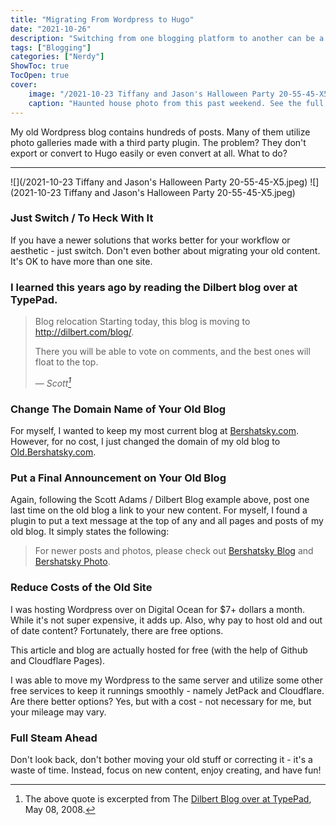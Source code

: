 ```yaml
---
title: "Migrating From Wordpress to Hugo"
date: "2021-10-26"
description: "Switching from one blogging platform to another can be a daunting and overwhelming task."
tags: ["Blogging"]
categories: ["Nerdy"]
ShowToc: true
TocOpen: true
cover:
    image: "/2021-10-23 Tiffany and Jason's Halloween Party 20-55-45-X5.jpeg"
    caption: "Haunted house photo from this past weekend. See the full gallery [here](https://www.bershatsky.net/2021/2021-10-23-tiffany-and-jasons-halloween-party/)."
---
```


My old Wordpress blog contains hundreds of posts. Many of them utilize photo galleries made with a third party plugin. The problem? They don't export or convert to Hugo easily or even convert at all. What to do?
<!--more-->
---
![](/2021-10-23 Tiffany and Jason's Halloween Party 20-55-45-X5.jpeg)
![](2021-10-23 Tiffany and Jason's Halloween Party 20-55-45-X5.jpeg)

### Just Switch / To Heck With It

If you have a newer solutions that works better for your workflow or aesthetic - just switch. Don't even bother about migrating your old content. It's OK to have more than one site. 

### I learned this years ago by reading the Dilbert blog over at TypePad.

> Blog relocation
> Starting today, this blog is moving to http://dilbert.com/blog/.
>
> There you will be able to vote on comments, and the best ones will float to the top.
>
> — <cite>Scott[^1]</cite>

[^1]: The above quote is excerpted from The [Dilbert Blog over at TypePad](https://dilbertblog.typepad.com/the_dilbert_blog/2008/05/blog-relocation.html), May 08, 2008.

### Change The Domain Name of Your Old Blog

For myself, I wanted to keep my most current blog at [Bershatsky.com](https://bershatsky.com). However, for no cost, I just changed the domain of my old blog to [Old.Bershatsky.com](https://old.bershatsky.com).

### Put a Final Announcement on Your Old Blog

Again, following the Scott Adams / Dilbert Blog example above, post one last time on the old blog a link to your new content. For myself, I found a plugin to put a text message at the top of any and all pages and posts of my old blog. It simply states the following: 

> For newer posts and photos, please check out [Bershatsky Blog](https://bershatsky.com) and [Bershatsky Photo](https://www.bershatsky.net).

### Reduce Costs of the Old Site

I was hosting Wordpress over on Digital Ocean for $7+ dollars a month. While it's not super expensive, it adds up. Also, why pay to host old and out of date content? Fortunately, there are free options.

This article and blog are actually hosted for free (with the help of Github and Cloudflare Pages).

I was able to move my Wordpress to the same server and utilize some other free services to keep it runnings smoothly - namely JetPack and Cloudflare. Are there better options? Yes, but with a cost - not necessary for me, but your mileage may vary.

### Full Steam Ahead

Don't look back, don't bother moving your old stuff or correcting it - it's a waste of time. Instead, focus on new content, enjoy creating, and have fun!
